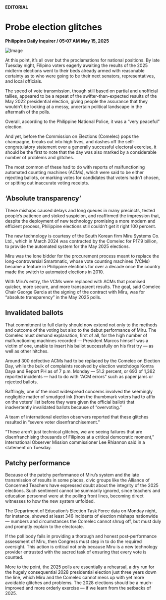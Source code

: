 **EDITORIAL**

# Probe election glitches

****Philippine Daily Inquirer / 05:07 AM May 15, 2025****

![Image](https://raw.githubusercontent.com/github-jl14/scrapy_api/refs/heads/main/images/editorial05152025.png)

At this point, it’s all over but the proclamations for national positions. By late Tuesday night, Filipino voters eagerly awaiting the results of the 2025 midterm elections went to their beds already armed with reasonable certainty as to who were going to be their next senators, representatives, and local officials.

The speed of vote transmission, though still based on partial and unofficial tallies, appeared to be a repeat of the swifter-than-expected results of the May 2022 presidential election, giving people the assurance that they wouldn’t be looking at a messy, uncertain political landscape in the aftermath of the polls.

Overall, according to the Philippine National Police, it was a “very peaceful” election.

And yet, before the Commission on Elections (Comelec) pops the champagne, breaks out into high fives, and dashes off the self-congratulatory statement over a generally successful electoral exercise, it should be the first to note that the day was also marked by a considerable number of problems and glitches.

The most common of these had to do with reports of malfunctioning automated counting machines (ACMs), which were said to be either rejecting ballots, or marking votes for candidates that voters hadn’t chosen, or spitting out inaccurate voting receipts.

## ‘Absolute transparency’

These mishaps caused delays and long queues in many precincts, tested people’s patience and stoked suspicion, and reaffirmed the impression that, despite the deployment of new technology promising a more modern and efficient process, Philippine elections still couldn’t get it right 100 percent.

The new technology is courtesy of the South Korean firm Miru Systems Co. Ltd., which in March 2024 was contracted by the Comelec for P17.9 billion, to provide the automated system for the May 2025 elections.

Miru was the lone bidder for the procurement process meant to replace the long-controversial Smartmatic, whose vote counting machines (VCMs) became a feature in Philippine elections for over a decade once the country made the switch to automated elections in 2010.

With Miru’s entry, the VCMs were replaced with ACMs that promised quicker, more secure, and more transparent results. The goal, said Comelec Chair George Garcia at the signing of the contract with Miru, was for “absolute transparency” in the May 2025 polls.

## Invalidated ballots

That commitment to full clarity should now extend not only to the methods and outcome of the voting but also to the debut performance of Miru. The Comelec must demand explanation, first of all, for the high number of malfunctioning machines recorded — President Marcos himself was a victim of one, unable to insert his ballot successfully on his first try — as well as other hitches.

Around 300 defective ACMs had to be replaced by the Comelec on Election Day, while the bulk of complaints received by election watchdogs Kontra Daya and Report PH as of 7 p.m. Monday — 51.2 percent, or 693 of 1,362 reported incidents — had to do with “ACM errors” such as paper jams or rejected ballots.

Bafflingly, one of the most widespread concerns involved the seemingly negligible matter of smudged ink (from the thumbmark voters had to affix on the voters’ list before they were given the official ballot) that inadvertently invalidated ballots because of “overvoting.”

A team of international election observers reported that these glitches resulted in “severe voter disenfranchisement.”

“These aren’t just technical glitches, we are seeing failures that are disenfranchising thousands of Filipinos at a critical democratic moment,” International Observer Mission commissioner Lee Rhiannon said in a statement on Tuesday.

## Patchy performance

Because of the patchy performance of Miru’s system and the late transmission of results in some places, civic groups like the Alliance of Concerned Teachers have expressed doubt about the integrity of the 2025 elections. Such sentiment cannot be summarily ignored, since teachers and education personnel were at the polling front lines, becoming direct witnesses to how the new system unfolded.

The Department of Education’s Election Task Force data on Monday night, for instance, showed at least 346 incidents of election mishaps nationwide — numbers and circumstances the Comelec cannot shrug off, but must duly and promptly explain to the electorate.

If the poll body fails in providing a thorough and honest post-performance assessment of Miru, then Congress must step in to do the required oversight. This action is critical not only because Miru is a new technology provider entrusted with the sacred task of ensuring that every vote is counted.

More to the point, the 2025 polls are essentially a rehearsal, a dry run for the hugely consequential 2028 presidential election just three years down the line, which Miru and the Comelec cannot mess up with yet more avoidable glitches and problems. The 2028 elections should be a much-improved and more orderly exercise — if we learn from the setbacks of 2025.
